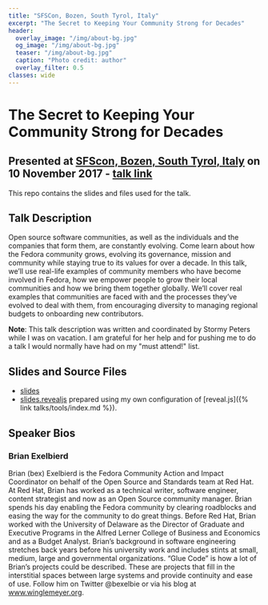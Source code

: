 ```yaml
---
title: "SFSCon, Bozen, South Tyrol, Italy"
excerpt: "The Secret to Keeping Your Community Strong for Decades"
header:
  overlay_image: "/img/about-bg.jpg"
  og_image: "/img/about-bg.jpg"
  teaser: "/img/about-bg.jpg"
  caption: "Photo credit: author"
  overlay_filter: 0.5
classes: wide
---
```


# The Secret to Keeping Your Community Strong for Decades

## Presented at [SFScon, Bozen, South Tyrol, Italy](https://www.sfscon.it/) on 10 November 2017 - [talk link](https://www.sfscon.it/talks/secret-keeping-community-strong-decades/)

This repo contains the slides and files used for the talk.

## Talk Description

Open source software communities, as well as the individuals and the companies that form them, are constantly evolving. Come learn about how the Fedora community grows, evolving its governance, mission and community while staying true to its values for over a decade. In this talk, we’ll use real-life examples of community members who have become involved in Fedora, how we empower people to grow their local communities and how we bring them together globally. We’ll cover real examples that communities are faced with and the processes they’ve evolved to deal with them, from encouraging diversity to managing regional budgets to onboarding new contributors.

**Note**: This talk description was written and coordinated by Stormy Peters while I was on vacation.  I am grateful for her help and for pushing me to do a talk I would normally have had on my "must attend!" list.

## Slides and Source Files

* [slides](slides.html)
* [slides.revealjs](slides.revealjs.txt) prepared using my own configuration of [reveal.js]({% link talks/tools/index.md %}).

## Speaker Bios

### Brian Exelbierd

Brian (bex) Exelbierd is the Fedora Community Action and Impact Coordinator on behalf of the Open Source and Standards team at Red Hat. At Red Hat, Brian has worked as a technical writer, software engineer, content strategist and now as an Open Source community manager. Brian spends his day enabling the Fedora community by clearing roadblocks and easing the way for the community to do great things. Before Red Hat, Brian worked with the University of Delaware as the Director of Graduate and Executive Programs in the Alfred Lerner College of Business and Economics and as a Budget Analyst. Brian’s background in software engineering stretches back years before his university work and includes stints at small, medium, large and governmental organizations. “Glue Code” is how a lot of Brian’s projects could be described. These are projects that fill in the interstitial spaces between large systems and provide continuity and ease of use. Follow him on Twitter @bexelbie or via his blog at www.winglemeyer.org.
